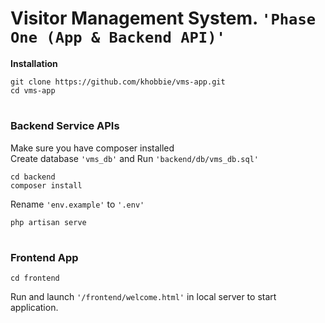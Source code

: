 # Visitor Management System. `'Phase One (App & Backend API)'`

**Installation**

    git clone https://github.com/khobbie/vms-app.git 
    cd vms-app

#
### Backend Service APIs

Make sure you have composer installed <br>
Create database `'vms_db'` and  Run `'backend/db/vms_db.sql'`

    cd backend
    composer install

Rename `'env.example'` to `'.env'` <br>

    php artisan serve

#

### Frontend App
    cd frontend
Run and launch `'/frontend/welcome.html'` in local server to start application.

